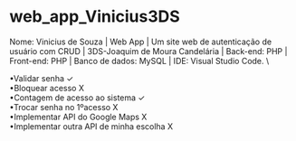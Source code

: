 # web_app_Vinicius3DS
Nome: Vinicius de Souza | Web App | Um site web de autenticação de usuário com CRUD | 3DS-Joaquim de Moura Candelária | Back-end: PHP | Front-end: PHP | Banco de dados: MySQL | IDE: Visual Studio Code.
\

•Validar senha ✓\
•Bloquear acesso X\
•Contagem de acesso ao sistema ✓\
•Trocar senha no 1ºacesso X\
•Implementar API do Google Maps X\
•Implementar outra API de minha escolha X 
